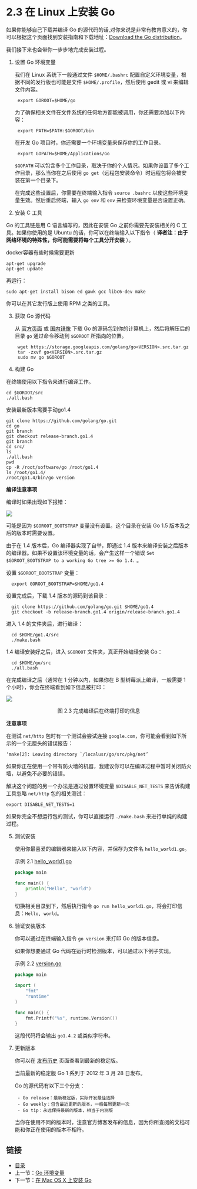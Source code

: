 # 2.3 在 Linux 上安装 Go

如果你能够自己下载并编译 Go 的源代码的话,对你来说是非常有教育意义的，你可以根据这个页面找到安装指南和下载地址：[Download the Go distribution](http://golang.org/doc/install)。

我们接下来也会带你一步步地完成安装过程。

1. 设置 Go 环境变量

	我们在 Linux 系统下一般通过文件 `$HOME/.bashrc` 配置自定义环境变量，根据不同的发行版也可能是文件 `$HOME/.profile`，然后使用 gedit 或 vi 来编辑文件内容。

		export GOROOT=$HOME/go

	为了确保相关文件在文件系统的任何地方都能被调用，你还需要添加以下内容：

		export PATH=$PATH:$GOROOT/bin

	在开发 Go 项目时，你还需要一个环境变量来保存你的工作目录。

		export GOPATH=$HOME/Applications/Go

	`$GOPATH` 可以包含多个工作目录，取决于你的个人情况。如果你设置了多个工作目录，那么当你在之后使用 `go get`（远程包安装命令）时远程包将会被安装在第一个目录下。

	在完成这些设置后，你需要在终端输入指令 `source .bashrc` 以使这些环境变量生效。然后重启终端，输入 `go env` 和 `env` 来检查环境变量是否设置正确。

2. 安装 C 工具

  Go 的工具链是用 C 语言编写的，因此在安装 Go 之前你需要先安装相关的 C 工具。如果你使用的是 Ubuntu 的话，你可以在终端输入以下指令（ **译者注：由于网络环境的特殊性，你可能需要将每个工具分开安装** ）。

  docker容器有些时候需要更新

  ```
  apt-get upgrade
  apt-get update
  ```

  再运行：

  	sudo apt-get install bison ed gawk gcc libc6-dev make

  你可以在其它发行版上使用 RPM 之类的工具。

3. 获取 Go 源代码

	从 [官方页面](https://golang.org/dl/) 或 [国内镜像](http://www.golangtc.com/download) 下载 Go 的源码包到你的计算机上，然后将解压后的目录 `go` 通过命令移动到 `$GOROOT` 所指向的位置。

		wget https://storage.googleapis.com/golang/go<VERSION>.src.tar.gz
		tar -zxvf go<VERSION>.src.tar.gz
		sudo mv go $GOROOT

4. 构建 Go

  在终端使用以下指令来进行编译工作。

  	cd $GOROOT/src
  	./all.bash

  

  安装最新版本需要手动go1.4

  ```
  git clone https://github.com/golang/go.git
  cd go
  git branch
  git checkout release-branch.go1.4
  git branch
  cd src/
  ls
  ./all.bash 
  pwd
  cp -R /root/software/go /root/go1.4
  ls /root/go1.4/
  /root/go1.4/bin/go version
  
  ```

  

  

  **编译注意事项**

  编译时如果出现如下报错：

  ![](images/2.3.allbasherror.png?raw=true)

  可能是因为 `$GOROOT_BOOTSTRAP` 变量没有设置。这个目录在安装 Go 1.5 版本及之后的版本时需要设置。

  由于在 1.4 版本后，Go 编译器实现了自举，即通过 1.4 版本来编译安装之后版本的编译器。如果不设置该环境变量的话，会产生这样一个错误 `Set $GOROOT_BOOTSTRAP to a working Go tree >= Go 1.4.` 。

  设置 `$GOROOT_BOOTSTRAP` 变量：
      
      export GOROOT_BOOTSTRAP=$HOME/go1.4

  设置完成后，下载 1.4 版本的源码到该目录：

      git clone https://github.com/golang/go.git $HOME/go1.4
      git checkout -b release-branch.go1.4 origin/release-branch.go1.4

  进入 1.4 的文件夹后，进行编译：

      cd $HOME/go1.4/src
      ./make.bash

  1.4 编译安装好之后，进入 `$GOROOT` 文件夹，真正开始编译安装 Go：

      cd $HOME/go/src
      ./all.bash

  在完成编译之后（通常在 1 分钟以内，如果你在 B 型树莓派上编译，一般需要 1 个小时），你会在终端看到如下信息被打印：

  ![](images/2.3.allbash.png?raw=true)

  <center>图 2.3 完成编译后在终端打印的信息</center>

  **注意事项** 

  在测试 `net/http` 包时有一个测试会尝试连接 `google.com`，你可能会看到如下所示的一个无厘头的错误报告：

  	‘make[2]: Leaving directory `/localusr/go/src/pkg/net’

  如果你正在使用一个带有防火墙的机器，我建议你可以在编译过程中暂时关闭防火墙，以避免不必要的错误。

  解决这个问题的另一个办法是通过设置环境变量 `$DISABLE_NET_TESTS` 来告诉构建工具忽略 `net/http` 包的相关测试：

  	export DISABLE_NET_TESTS=1

  如果你完全不想运行包的测试，你可以直接运行 `./make.bash` 来进行单纯的构建过程。

5. 测试安装

	使用你最喜爱的编辑器来输入以下内容，并保存为文件名 `hello_world1.go`。

	示例 2.1 [hello_world1.go](examples/chapter_2/hello_world1.go)

	```go
	package main
	
	func main() {
		println("Hello", "world")
	}
	```

	切换相关目录到下，然后执行指令 `go run hello_world1.go`，将会打印信息：`Hello, world`。

6. 验证安装版本

	你可以通过在终端输入指令 `go version` 来打印 Go 的版本信息。

	如果你想要通过 Go 代码在运行时检测版本，可以通过以下例子实现。

	示例 2.2 [version.go](examples/chapter_2/version.go)

	```go
	package main

	import (
		"fmt"
		"runtime"
	)

	func main() {
		fmt.Printf("%s", runtime.Version())
	}
	```

	这段代码将会输出 `go1.4.2` 或类似字符串。

7. 更新版本

	你可以在 [发布历史](http://golang.org/doc/devel/release.html) 页面查看到最新的稳定版。

	当前最新的稳定版 Go 1 系列于 2012 年 3 月 28 日发布。

	Go 的源代码有以下三个分支：

		- Go release：最新稳定版，实际开发最佳选择
		- Go weekly：包含最近更新的版本，一般每周更新一次
		- Go tip：永远保持最新的版本，相当于内测版

	当你在使用不同的版本时，注意官方博客发布的信息，因为你所查阅的文档可能和你正在使用的版本不相符。

## 链接

- [目录](directory.md)
- 上一节：[Go 环境变量](02.2.md)
- 下一节：[在 Mac OS X 上安装 Go](02.4.md)

